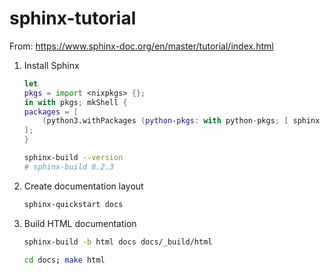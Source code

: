# sphinx-tutorial

From: https://www.sphinx-doc.org/en/master/tutorial/index.html

1. Install Sphinx

    ```nix
    let
    pkgs = import <nixpkgs> {};
    in with pkgs; mkShell {
    packages = [
        (python3.withPackages (python-pkgs: with python-pkgs; [ sphinx ]))
    ];
    }
    ```

    ```sh
    sphinx-build --version
    # sphinx-build 8.2.3
    ```

2. Create documentation layout

    ```sh
    sphinx-quickstart docs
    ```
    
3. Build HTML documentation

    ```sh
    sphinx-build -b html docs docs/_build/html
    ```

    ```sh
    cd docs; make html
    ```

